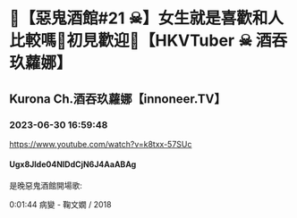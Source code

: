 # 💜【惡鬼酒館#21 ☠】女生就是喜歡和人比較嗎🖤初見歡迎💜【HKVTuber ☠ 酒吞玖蘿娜】

## Kurona Ch.酒吞玖蘿娜【innoneer.TV】

### 2023-06-30 16:59:48

https://www.youtube.com/watch?v=k8txx-57SUc

#### Ugx8Jlde04NlDdCjN6J4AaABAg

是晚惡鬼酒館開場歌:

0:01:44 病變 - 鞠文嫺 / 2018

